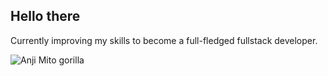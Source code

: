 ## Hello there
Currently improving my skills to become a full-fledged fullstack developer.


![Anji Mito gorilla](https://github.com/Aatreus01/Aatreus01/blob/main/anji_gorilla.gif)



